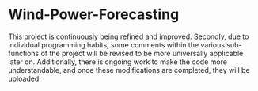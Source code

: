 # Wind-Power-Forecasting
This project is continuously being refined and improved. Secondly, due to individual programming habits, some comments within the various sub-functions of the project will be revised to be more universally applicable later on. Additionally, there is ongoing work to make the code more understandable, and once these modifications are completed, they will be uploaded.
